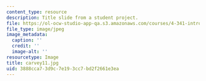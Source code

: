 ```yaml
---
content_type: resource
description: Title slide from a student project.
file: https://ol-ocw-studio-app-qa.s3.amazonaws.com/courses/4-341-introduction-to-photography-fall-2002/3888cca73d9c7e193cc7bd2f2661e3ea_carvey11.jpg
file_type: image/jpeg
image_metadata:
  caption: ''
  credit: ''
  image-alt: ''
resourcetype: Image
title: carvey11.jpg
uid: 3888cca7-3d9c-7e19-3cc7-bd2f2661e3ea
---
```

